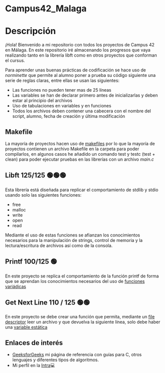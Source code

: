 # Campus42_Malaga

# Descripción

¡Hola! Bienvenido a mi repositorio con todos los proyectos de Campus 42 en Málaga. En este repositorio iré almacenando los progresos que vaya realizando tanto en la librería libft como en otros proyectos que conforman el cursus. 

Para aprender unas buenas prácticas de codificación se hace uso de *norminette* que permite al alumno poner a prueba su código siguiente una serie de reglas claras, entre ellas se usan las siguientes:

* Las funciones no pueden tener mas de 25 líneas
* Las variables se han de declarar primero antes de inicializarlas y deben estar al principio del archivos
* Uso de tabulaciones en variables y en funciones
* Todos los archivos deben contener una cabecera con el nombre del script, alumno, fecha de creación y última modificación

## Makefile 

La mayoría de proyectos hacen uso de [makefiles](https://hernandis.me/2017/03/20/como-hacer-un-makefile.html) por lo que
la mayoría de proyectos contienen un archivo Makefile en la carpeta para poder compilarlos, en algunos casos he añadido 
un comando test y testc (test + clean) para poder ejecutar pruebas en las librerías con un archivo *main.c* 

## Libft 125/125 🟢🟢🟢
Esta librería está diseñada para replicar el comportamiento de stdlib y stdio usando solo las siguientes funciones:

* free
* malloc
* write
* open
* read

Mediante el uso de estas funciones se afianzan los conocimientos necesarios para la manipulación de strings, control de memoria y la lectura/escritura de archivos así como de la consola.  

## Printf 100/125 🟢

En este proyecto se replica el comportamiento de la función printf de forma que se aprendan los conocimientos necesarios del uso de [funciones variádicas](https://www.geeksforgeeks.org/variadic-functions-in-c/) 

## Get Next Line 110 / 125 🟢🟢

En este proyecto se debe crear una función que permita, mediante un [file descriptor](https://www.lenovo.com/us/en/glossary/file-descriptor/#:~:text=A%20file%20descriptor%20is%20a,(I%2FO)%20resources.) leer un archivo y que devuelva la siguiente línea, solo debe haber una [variable estática](https://www.geeksforgeeks.org/static-variables-in-c/)  

## Enlaces de interés 

* [GeeksforGeeks](https://www.geeksforgeeks.org/) mi página de referencia con guías para C, otros lenguajes y diferentes tipos de algoritmos. 
* Mi perfil en la [Intra](https://profile.intra.42.fr/users/gblanca-)💻
